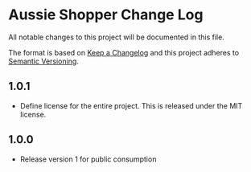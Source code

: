 # Aussie Shopper Change Log

All notable changes to this project will be documented in this file.

The format is based on [Keep a Changelog](http://keepachangelog.com/) and this project adheres to [Semantic Versioning](http://semver.org/).

## 1.0.1

- Define license for the entire project. This is released under the MIT license.

## 1.0.0

- Release version 1 for public consumption
